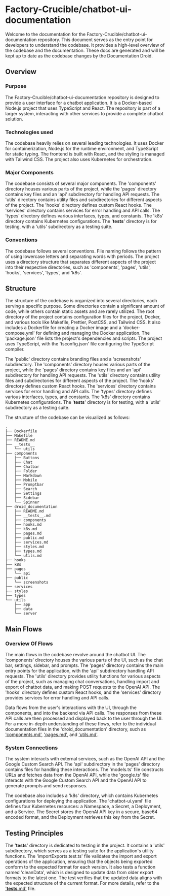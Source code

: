 
# Factory-Crucible/chatbot-ui-documentation

Welcome to the documentation for the Factory-Crucible/chatbot-ui-documentation repository. This document serves as the entry point for developers to understand the codebase. It provides a high-level overview of the codebase and the documentation. These docs are generated and will be kept up to date as the codebase changes by the Documentation Droid.

## Overview

### Purpose

The Factory-Crucible/chatbot-ui-documentation repository is designed to provide a user interface for a chatbot application. It is a Docker-based Node.js project that uses TypeScript and React. The repository is part of a larger system, interacting with other services to provide a complete chatbot solution.

### Technologies used

The codebase heavily relies on several leading technologies. It uses Docker for containerization, Node.js for the runtime environment, and TypeScript for static typing. The frontend is built with React, and the styling is managed with Tailwind CSS. The project also uses Kubernetes for orchestration.

### Major Components

The codebase consists of several major components. The 'components' directory houses various parts of the project, while the 'pages' directory contains key files and an 'api' subdirectory for handling API requests. The 'utils' directory contains utility files and subdirectories for different aspects of the project. The 'hooks' directory defines custom React hooks. The 'services' directory contains services for error handling and API calls. The 'types' directory defines various interfaces, types, and constants. The 'k8s' directory contains Kubernetes configurations. The '**tests**' directory is for testing, with a 'utils' subdirectory as a testing suite.

### Conventions

The codebase follows several conventions. File naming follows the pattern of using lowercase letters and separating words with periods. The project uses a directory structure that separates different aspects of the project into their respective directories, such as 'components', 'pages', 'utils', 'hooks', 'services', 'types', and 'k8s'.

## Structure

The structure of the codebase is organized into several directories, each serving a specific purpose. Some directories contain a significant amount of code, while others contain static assets and are rarely utilized. The root directory of the project contains configuration files for the project, Docker, and various tools like Makefile, Prettier, PostCSS, and Tailwind CSS. It also includes a Dockerfile for creating a Docker image and a 'docker-compose.yml' for defining and managing the Docker application. The 'package.json' file lists the project's dependencies and scripts. The project uses TypeScript, with the 'tsconfig.json' file configuring the TypeScript compiler.

The 'public' directory contains branding files and a 'screenshots' subdirectory. The 'components' directory houses various parts of the project, while the 'pages' directory contains key files and an 'api' subdirectory for handling API requests. The 'utils' directory contains utility files and subdirectories for different aspects of the project. The 'hooks' directory defines custom React hooks. The 'services' directory contains services for error handling and API calls. The 'types' directory defines various interfaces, types, and constants. The 'k8s' directory contains Kubernetes configurations. The '**tests**' directory is for testing, with a 'utils' subdirectory as a testing suite.

The structure of the codebase can be visualized as follows:

```
.
├── Dockerfile
├── Makefile
├── README.md
├── __tests__
│   └── utils
├── components
│   ├── Buttons
│   ├── Chat
│   ├── Chatbar
│   ├── Folder
│   ├── Markdown
│   ├── Mobile
│   ├── Promptbar
│   ├── Search
│   ├── Settings
│   ├── Sidebar
│   └── Spinner
├── droid_documentation
│   ├── README.md
│   ├── __tests__.md
│   ├── components
│   ├── hooks.md
│   ├── k8s.md
│   ├── pages.md
│   ├── public.md
│   ├── services.md
│   ├── styles.md
│   ├── types.md
│   └── utils.md
├── hooks
├── k8s
├── pages
│   └── api
├── public
│   └── screenshots
├── services
├── styles
├── types
└── utils
    ├── app
    ├── data
    └── server
```

## Main Flows

### Overview Of Flows

The main flows in the codebase revolve around the chatbot UI. The 'components' directory houses the various parts of the UI, such as the chat bar, settings, sidebar, and prompts. The 'pages' directory contains the main entry points for the application, with the 'api' subdirectory handling API requests. The 'utils' directory provides utility functions for various aspects of the project, such as managing chat conversations, handling import and export of chatbot data, and making POST requests to the OpenAI API. The 'hooks' directory defines custom React hooks, and the 'services' directory provides services for error handling and API calls.

Data flows from the user's interactions with the UI, through the components, and into the backend via API calls. The responses from these API calls are then processed and displayed back to the user through the UI. For a more in-depth understanding of these flows, refer to the individual documentation files in the 'droid_documentation' directory, such as ['components.md'](components/README.md), ['pages.md'](pages.md), and ['utils.md'](utils.md).

### System Connections

The system interacts with external services, such as the OpenAI API and the Google Custom Search API. The 'api' subdirectory in the 'pages' directory contains files for handling these interactions. The 'models.ts' file constructs URLs and fetches data from the OpenAI API, while the 'google.ts' file interacts with the Google Custom Search API and the OpenAI API to generate prompts and send responses.

The codebase also includes a 'k8s' directory, which contains Kubernetes configurations for deploying the application. The 'chatbot-ui.yaml' file defines four Kubernetes resources: a Namespace, a Secret, a Deployment, and a Service. The Secret stores the OpenAI API key in a secure, base64 encoded format, and the Deployment retrieves this key from the Secret.

## Testing Principles

The '**tests**' directory is dedicated to testing in the project. It contains a 'utils' subdirectory, which serves as a testing suite for the application's utility functions. The 'importExports.test.ts' file validates the import and export operations of the application, ensuring that the objects being exported conform to the expected format for each version. It also tests a function named 'cleanData', which is designed to update data from older export formats to the latest one. The test verifies that the updated data aligns with the expected structure of the current format. For more details, refer to the ['**tests**.md'](__tests__.md) file.
